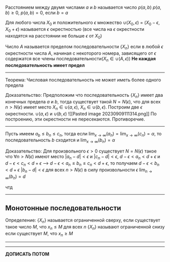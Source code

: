 Расстоянием между двумя числами $a$ и $b$ называется число $p(a, b)$ $p(a,b)\ge0$, $p(a,b)=0$, если $b=a$

Для любого числа $X_0$ и положительного $\epsilon$ множество $\cup (X_0, \epsilon)$ = $(X_0 - \epsilon, X_0 + \epsilon)$ называется $\epsilon$ окрестностью (все числа на $\epsilon$ окрестности находятся на расстоянии не больше $\epsilon$ от $X_0$)

Число $A$ называется пределом последовательности $\{X_n\}$ если в любой $\epsilon$ окрестности числа $A$, начиная с некоторого номера, зависящего от $\epsilon$ содержатся все члены последовательности($X_n \in \cup (A, \epsilon)$)
**Не каждая последовательность имеет предел**

--- 
Теорема:
Числовая последовательность не может иметь более одного предела

Доказательство:
Предположим что последовательность $\{X_n\}$ имеет два конечных предела $a$ и $b$, тогда существует такой $N=N(\epsilon)$, что для всех $n>N(\epsilon)$ имеет место $X_n \in \cup (a, \epsilon)$, $X_n \in \cup (b, \epsilon)$. Построим две $\epsilon$ окрестности. $\cup (a, \epsilon$) и $\cup (b, \epsilon)$
![[Pasted image 20230909111314.png]]
По построению, эти окрестности не пересекаются. Противоречие.

---
Пусть имеем $a_b \le b_n \le c_n$, тогда если $\lim_{x\to \infty}(a_n) = \lim_{x \to \infty}(c_n) = \alpha$, то последовательность $b$ сходится и $\lim_{x \to \infty}(b_n) = \alpha$

Доказательство:
Для произвольного $\epsilon > 0$ существует $N = N(\epsilon)$ такое что $\forall n > N(\epsilon)$ имеют место $|a_n - d| < \epsilon$ и $|c_n - d| < \epsilon$, $d-\epsilon < a_n < d + \epsilon$ и $d - \epsilon < c_n < d + \epsilon$ --> $d - \epsilon < a_n \le b_n \le c_n < d + \epsilon$, то получаем $d - \epsilon < b_n < d + \epsilon$ 
$|b_n -d | < \epsilon$ для всех $n>N(\epsilon)$ в силу произвольности $\epsilon$ $\lim_{n \to \infty}(b_n) = d$

чтд

----
## Монотонные последовательности
Определение: $\{X_n\}$ называется ограниченной сверху, если существует такое число $M$, что $x_n \le M$ для всех $n$ $\{X_n\}$ называют ограниченной снизу если существует $M$, что $x_n \ge M$

**********
********

**ДОПИСАТЬ ПОТОМ**
